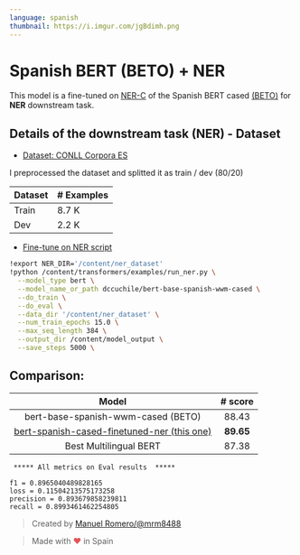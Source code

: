 ```yaml
---
language: spanish
thumbnail: https://i.imgur.com/jgBdimh.png
---
```


# Spanish BERT (BETO) + NER

This model is a fine-tuned on [NER-C](https://www.kaggle.com/nltkdata/conll-corpora) of the Spanish BERT cased [(BETO)](https://github.com/dccuchile/beto) for **NER** downstream task.

## Details of the downstream task (NER) - Dataset

- [Dataset:  CONLL Corpora ES](https://www.kaggle.com/nltkdata/conll-corpora) 

I preprocessed the dataset and splitted it as train / dev (80/20)

| Dataset                | # Examples |
| ---------------------- | ----- |
| Train                  | 8.7 K |
| Dev                    | 2.2 K |


- [Fine-tune on NER script](https://github.com/huggingface/transformers/blob/master/examples/run_ner.py)

```bash
!export NER_DIR='/content/ner_dataset'
!python /content/transformers/examples/run_ner.py \
  --model_type bert \
  --model_name_or_path dccuchile/bert-base-spanish-wwm-cased \
  --do_train \
  --do_eval \
  --data_dir '/content/ner_dataset' \
  --num_train_epochs 15.0 \
  --max_seq_length 384 \
  --output_dir /content/model_output \
  --save_steps 5000 \

```

## Comparison:

|                                                      Model                                                       |  # score  |
| :--------------------------------------------------------------------------------------------------------------: | :-------: |
|                                        bert-base-spanish-wwm-cased (BETO)                                        |   88.43   |
| [bert-spanish-cased-finetuned-ner (this one)](https://huggingface.co/mrm8488/bert-spanish-cased-finetuned-ner) | **89.65** |
|                                              Best Multilingual BERT                                              |   87.38   |

```
 ***** All metrics on Eval results  *****

f1 = 0.8965040489828165
loss = 0.11504213575173258
precision = 0.893679858239811
recall = 0.8993461462254805
```

> Created by [Manuel Romero/@mrm8488](https://twitter.com/mrm8488)

> Made with <span style="color: #e25555;">&hearts;</span> in Spain
